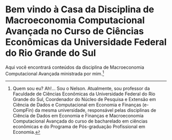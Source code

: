 # Bem vindo à Casa da Disciplina de Macroeconomia Computacional Avançada no Curso de Ciências Econômicas da Universidade Federal do Rio Grande do Sul

Aqui você encontrará conteúdos da disciplina de Macroeconomia Computacional Avançada ministrada por mim.[^1]

[^1]: Quem sou eu?  Ah!...  Sou o Nelson.  Atualmente, sou professor da Faculdade de Ciências Econômicas da Universidade Federal do Rio Grande do Sul, Coordenador do Núcleo de Pesquisa e Extensão em Ciência de Dados e Computacional em Economia e Finanças (e-CompFin) da mesma universidade, responsável pelas disciplinas de Ciência de Dados em Economia e Finanças e Macroeconomia Computacional Avançada do curso de bacharelado em ciências econômicas e do Programa de Pós-graduação Profissional em Economia.
